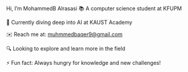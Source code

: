 <My project will be uploded soon...>


Hi, I’m MohammedB Alrasasi
📚 A computer science student at KFUPM

🤖 Currently diving deep into AI at KAUST Academy

✉️ Reach me at: muhmmedbaqer9@gmail.com

🔍 Looking to explore and learn more in the field

⚡ Fun fact: Always hungry for knowledge and new challenges!



<!---
MohammedBaqer9/MohammedBaqer9 is a ✨ special ✨ repository because its `README.md` (this file) appears on your GitHub profile.
You can click the Preview link to take a look at your changes.
--->
